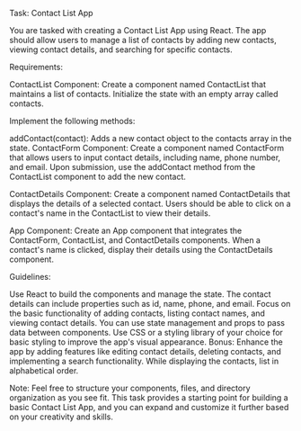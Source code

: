 Task: Contact List App

You are tasked with creating a Contact List App using React. The app should allow users to manage a list of contacts by adding new contacts, viewing contact details, and searching for specific contacts.

Requirements:

ContactList Component: Create a component named ContactList that maintains a list of contacts. Initialize the state with an empty array called contacts.

Implement the following methods:

addContact(contact): Adds a new contact object to the contacts array in the state.
ContactForm Component: Create a component named ContactForm that allows users to input contact details, including name, phone number, and email. Upon submission, use the addContact method from the ContactList component to add the new contact.

ContactDetails Component: Create a component named ContactDetails that displays the details of a selected contact. Users should be able to click on a contact's name in the ContactList to view their details.

App Component: Create an App component that integrates the ContactForm, ContactList, and ContactDetails components. When a contact's name is clicked, display their details using the ContactDetails component.

Guidelines:

Use React to build the components and manage the state.
The contact details can include properties such as id, name, phone, and email.
Focus on the basic functionality of adding contacts, listing contact names, and viewing contact details.
You can use state management and props to pass data between components.
Use CSS or a styling library of your choice for basic styling to improve the app's visual appearance.
Bonus: Enhance the app by adding features like editing contact details, deleting contacts, and implementing a search functionality. While displaying the contacts, list in alphabetical order.

Note: Feel free to structure your components, files, and directory organization as you see fit. This task provides a starting point for building a basic Contact List App, and you can expand and customize it further based on your creativity and skills.